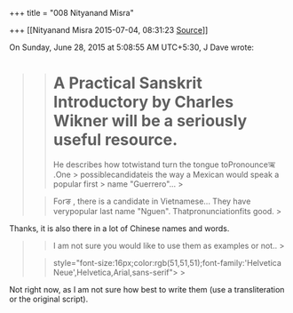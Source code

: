 +++
title = "008 Nityanand Misra"

+++
[[Nityanand Misra	2015-07-04, 08:31:23 [Source](https://groups.google.com/g/samskrita/c/JRuJw-Z5mlw)]]



  
  
On Sunday, June 28, 2015 at 5:08:55 AM UTC+5:30, J Dave wrote:

> 
> > 
> > # A Practical Sanskrit Introductory by Charles Wikner will be a seriously useful resource. 
> > 
> > 
> >   
> > 
> > 
> > He describes how totwistand turn the tongue toPronounceऋ .One > possiblecandidateis the way a Mexican would speak a popular first > name "Guerrero"... >
> 
> > 
> >   
> > 
> > 
> > Forङ , there is a candidate in Vietnamese... They have verypopular
> last name "Nguen". Thatpronunciationfits good. >
> 
> > 
> >   
> > 
> > 

  

Thanks, it is also there in a lot of Chinese names and words.



> 
> > 
> > 
> > 
> > I am not sure you would like to use them as examples or not.. >
> 
> > 
> >   
> > 
> >  style="font-size:16px;color:rgb(51,51,51);font-family:'Helvetica Neue',Helvetica,Arial,sans-serif"> >
>   
> > 
> > 

  

Not right now, as I am not sure how best to write them (use a transliteration or the original script).

